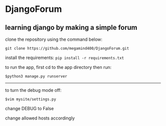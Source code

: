 # DjangoForum
learning django by making a simple forum
---

clone the repository using the command below:

`git clone https://github.com/megamind400/DjangoForum.git`

install the requirements:
`pip install -r requirements.txt`

to run the app, first cd to the app directory then run:

`$python3 manage.py runserver`

---
to turn the debug mode off:

`$vim mysite/settings.py`
 
change DEBUG to False
 

change allowed hosts accordingly
